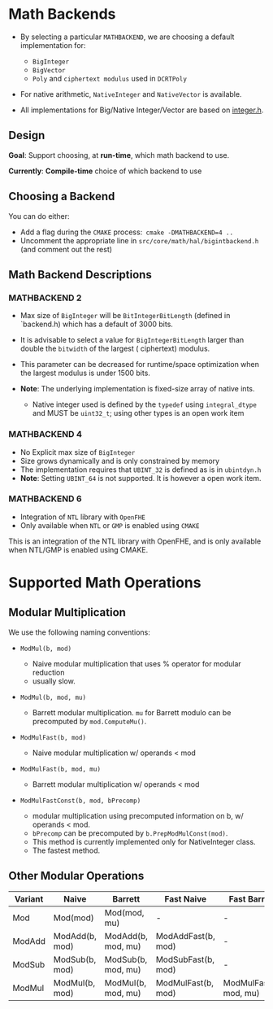 # Math Backends

- By selecting a particular `MATHBACKEND`, we are choosing a default implementation for:
    - `BigInteger`
    - `BigVector`
    - `Poly` and `ciphertext modulus` used in `DCRTPoly`

- For native arithmetic, `NativeInteger` and `NativeVector` is available.

- All implementations for Big/Native Integer/Vector are based on [integer.h](integer.h).

## Design

**Goal**: Support choosing, at **run-time**, which math backend to use.

**Currently**: **Compile-time** choice of which backend to use

## Choosing a Backend

You can do either:

- Add a flag during the `CMAKE` process:` cmake -DMATHBACKEND=4 ..`
- Uncomment the appropriate line in `src/core/math/hal/bigintbackend.h` (and comment out the rest)

## Math Backend Descriptions

### MATHBACKEND 2

- Max size of `BigInteger` will be `BitIntegerBitLength` (defined in `backend.h) which has a default of 3000 bits.
- It is advisable to select a value for `BigIntegerBitLength` larger than double the `bitwidth` of the largest (
  ciphertext) modulus.
- This parameter can be decreased for runtime/space optimization when the largest modulus is under 1500 bits.

- **Note**: The underlying implementation is fixed-size array of native ints.
    - Native integer used is defined by the `typedef` using `integral_dtype` and MUST be `uint32_t`; using other types
      is an open work item

### MATHBACKEND 4

- No Explicit max size of `BigInteger`
- Size grows dynamically and is only constrained by memory
- The implementation requires that `UBINT_32` is defined as is in `ubintdyn.h`
- **Note**: Setting `UBINT_64` is not supported. It is however a open work item.

### MATHBACKEND 6

- Integration of `NTL` library with `OpenFHE`
- Only available when `NTL` or `GMP` is enabled using `CMAKE`

This is an integration of the NTL library with OpenFHE, and is only available when NTL/GMP is enabled using CMAKE.

# Supported Math Operations

## Modular Multiplication

We use the following naming conventions:

- `ModMul(b, mod)`
    - Naive modular multiplication that uses % operator for modular reduction
    - usually slow.

- `ModMul(b, mod, mu)`
    - Barrett modular multiplication. `mu` for Barrett modulo can be precomputed by `mod.ComputeMu()`.

- `ModMulFast(b, mod)`
    - Naive modular multiplication w/ operands < mod

- `ModMulFast(b, mod, mu)`
    - Barrett modular multiplication w/ operands < mod

- `ModMulFastConst(b, mod, bPrecomp)`
    - modular multiplication using precomputed information on b, w/ operands < mod.
    - `bPrecomp` can be precomputed by `b.PrepModMulConst(mod)`.
    - This method is currently implemented only for NativeInteger class.
    - The fastest method.

## Other Modular Operations

| Variant | Naive          | Barrett            | Fast Naive         | Fast Barrett           | Fast Const                        |
|---------|----------------|--------------------|--------------------|------------------------|-----------------------------------|
| Mod     | Mod(mod)       | Mod(mod, mu)       | -                  | -                      | -                                 |
| ModAdd  | ModAdd(b, mod) | ModAdd(b, mod, mu) | ModAddFast(b, mod) | -                      | -                                 |
| ModSub  | ModSub(b, mod) | ModSub(b, mod, mu) | ModSubFast(b, mod) | -                      | -                                 |
| ModMul  | ModMul(b, mod) | ModMul(b, mod, mu) | ModMulFast(b, mod) | ModMulFast(b, mod, mu) | ModMulFastConst(b, mod, bPrecomp) |
